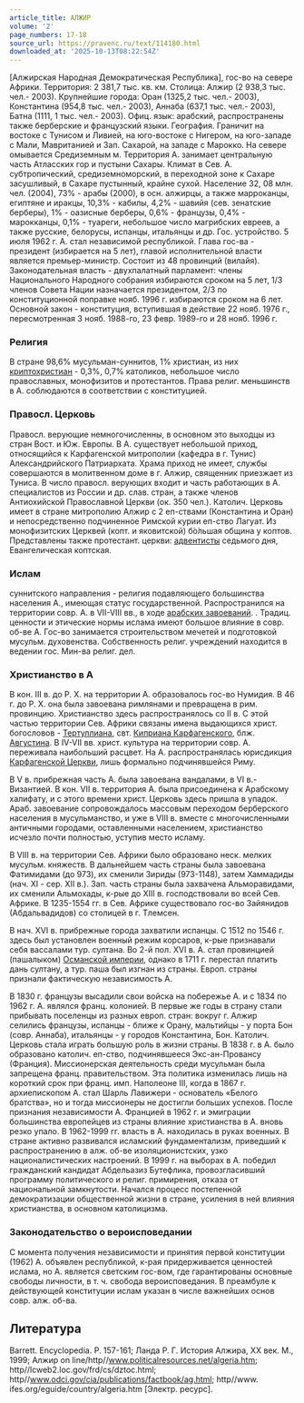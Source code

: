 ```yaml
---
article_title: АЛЖИР
volume: '2'
page_numbers: 17-18
source_url: https://pravenc.ru/text/114180.html
downloaded_at: '2025-10-13T08:22:54Z'
---
```


[Алжирская Народная Демократическая Республика], гос-во на севере Африки. Территория: 2 381,7 тыс. кв. км. Столица: Алжир (2 938,3 тыс. чел.- 2003). Крупнейшие города: Оран (1325,2 тыс. чел.- 2003), Константина (954,8 тыс. чел.- 2003), Аннаба (637,1 тыс. чел.- 2003), Батна (1111, 1 тыс. чел.- 2003). Офиц. язык: арабский, распространены также берберские и французский языки. География. Граничит на востоке с Тунисом и Ливией, на юго-востоке с Нигером, на юго-западе с Мали, Мавританией и Зап. Сахарой, на западе с Марокко. На севере омывается Средиземным м. Территория А. занимает центральную часть Атласских гор и пустыни Сахары. Климат в Сев. А. субтропический, средиземноморский, в переходной зоне к Сахаре засушливый, в Сахаре пустынный, крайне сухой. Население 32, 08 млн. чел. (2004), 73% - арабы (2000), в осн. алжирцы, а также марроканцы, египтяне и иракцы, 10,3% - кабилы, 4,2% - шавийя (сев. зенатские берберы), 1% - оазисные берберы, 0,6% - французы, 0,4% - марокканцы, 0,1% - туареги, небольшое число магрибских евреев, а также русские, белорусы, испанцы, итальянцы и др. Гос. устройство. 5 июля 1962 г. А. стал независимой республикой. Глава гос-ва - президент (избирается на 5 лет), главой исполнительной власти является премьер-министр. Состоит из 48 провинций (вилайя). Законодательная власть - двухпалатный парламент: члены Национального Народного собрания избираются сроком на 5 лет, 1/3 членов Совета Нации назначается президентом, 2/3 по конституционной поправке нояб. 1996 г. избираются сроком на 6 лет. Основной закон - конституция, вступившая в действие 22 нояб. 1976 г., пересмотренная 3 нояб. 1988-го, 23 февр. 1989-го и 28 нояб. 1996 г.

### Религия

В стране 98,6% мусульман-суннитов, 1% христиан, из них [криптохристиан](https://pravenc.ru/text/криптохристиан.html) - 0,3%, 0,7% католиков, небольшое число православных, монофизитов и протестантов. Права религ. меньшинств в А. соблюдаются в соответствии с конституцией.

### Правосл. Церковь

Правосл. верующие немногочисленны, в основном это выходцы из стран Вост. и Юж. Европы. В А. существует небольшой приход, относящийся к Карфагенской митрополии (кафедра в г. Тунис) Александрийского Патриархата. Храма приход не имеет, службы совершаются в молитвенном доме в г. Алжир, священник приезжает из Туниса. В число правосл. верующих входит и часть работающих в А. специалистов из России и др. слав. стран, а также членов Антиохийской Православной Церкви (ок. 350 чел.). Католич. Церковь имеет в стране митрополию Алжир с 2 еп-ствами (Константина и Оран) и непосредственно подчиненное Римской курии еп-ство Лагуат. Из монофизитских Церквей (копт. и яковитской) б́о́льшая община у коптов. Представлены также протестант. церкви: [адвентисты](https://pravenc.ru/text/адвентисты.html) седьмого дня, Евангелическая коптская.

### Ислам

суннитского направления - религия подавляющего большинства населения А., имеющая статус государственной. Распространился на территории совр. А. в VII-VIII вв., в ходе [арабских завоеваний](<https://pravenc.ru/text/Арабские завоевания.html>). . Традиц. ценности и этические нормы ислама имеют большое влияние в совр. об-ве А. Гос-во занимается строительством мечетей и подготовкой мусульм. духовенства. Собственность религ. учреждений находится в ведении гос. Мин-ва религ. дел.

### Христианство в А

В кон. III в. до Р. Х. на территории А. образовалось гос-во Нумидия. В 46 г. до Р. Х. она была завоевана римлянами и превращена в рим. провинцию. Христианство здесь распространялось со II в. С этой частью территории Сев. Африки связаны имена выдающихся христ. богословов - [Тертуллиана](https://pravenc.ru/text/Тертуллиан.html), свт. [Киприана Карфагенского](https://pravenc.ru/text/Киприан.html), блж. [Августина](https://pravenc.ru/text/АВГУСТИН.html). В IV-VII вв. христ. культура на территории совр. А. переживала наибольший расцвет. На А. распространялась юрисдикция [Карфагенской Церкви](<https://pravenc.ru/text/Карфагенской Церкви.html>), лишь формально подчинявшейся Риму.

В V в. прибрежная часть А. была завоевана вандалами, в VI в.- Византией. В кон. VII в. территория А. была присоединена к Арабскому халифату, и с этого времени христ. Церковь здесь пришла в упадок. Араб. завоевание сопровождалось массовым переходом берберского населения в мусульманство, и уже в VIII в. вместе с многочисленными античными городами, оставленными населением, христианство исчезло почти полностью, уступив место исламу.

В VIII в. на территории Сев. Африки было образовано неск. мелких мусульм. княжеств. В дальнейшем часть страны была завоевана Фатимидами (до 973), их сменили Зириды (973-1148), затем Хаммадиды (нач. XI - сер. XII в.). Зап. часть страны была захвачена Альморавидами, их сменили Альмохады, к-рые до XIII в. господствовали во всей Сев. Африке. В 1235-1554 гг. в Сев. Африке существовало гос-во Зайянидов (Абдальвадидов) со столицей в г. Тлемсен.

В нач. XVI в. прибрежные города захватили испанцы. С 1512 по 1546 г. здесь был установлен военный режим корсаров, к-рые признавали себя вассалами тур. султана. Во 2-й пол. XVI в. А. стал провинцией (пашалыком) [Османской империи](<https://pravenc.ru/text/Османская империя.html>), однако в 1711 г. перестал платить дань султану, а тур. паша был изгнан из страны. Европ. страны признали фактическую независимость А.

В 1830 г. французы высадили свои войска на побережье А. и с 1834 по 1962 г. А. являлся франц. колонией. В первые же годы в страну стали прибывать поселенцы из разных европ. стран: вокруг г. Алжир селились французы, испанцы - ближе к Орану, мальтийцы - у порта Бон (совр. Аннаба), итальянцы - у городов Константина, Бон. Католич. Церковь стала играть большую роль в жизни страны. В 1838 г. в А. было образовано католич. еп-ство, подчинявшееся Экс-ан-Провансу (Франция). Миссионерская деятельность среди мусульман была запрещена франц. правительством. Эта политика изменилась лишь на короткий срок при франц. имп. Наполеоне III, когда в 1867 г. архиепископом А. стал Шарль Лавижери - основатель «Белого братства», но и тогда миссионеры не достигли больших успехов. После признания независимости А. Францией в 1962 г. и эмиграции большинства европейцев из страны влияние христианства в А. вновь резко упало. В 1962-1999 гг. власть в А. находилась в руках военных. В стране активно развивался исламский фундаментализм, приведший к распространению в алж. об-ве изоляционистских, узко националистических настроений. В 1999 г. на выборах в А. победил гражданский кандидат Абдельазиз Бутефлика, провозгласивший программу политического и религ. примирения, отказа от национальной замкнутости. Начался процесс постепенной демократизации общественной жизни в стране, усиления в ней влияния христианства, в основном католицизма.

### Законодательство о вероисповедании

С момента получения независимости и принятия первой конституции (1962) А. объявлен республикой, к-рая придерживается ценностей ислама, но А. является светским гос-вом, где гарантированы основные свободы личности, в т. ч. свобода вероисповедания. В преамбуле к действующей конституции ислам указан в числе важнейших основ совр. алж. об-ва.

## Литература

Barrett. Encyclopedia. P. 157-161; Ланда Р. Г. История Алжира, XX век. М., 1999; Алжир on line/http//www.politicalresources.net/algeria.htm; http//lcweb2.loc.gov/frd/cs/dztoc.html; http//www.odci.gov/cia/publications/factbook/ag.html; http//www. ifes.org/eguide/country/algeria.htm [Электр. ресурс].
